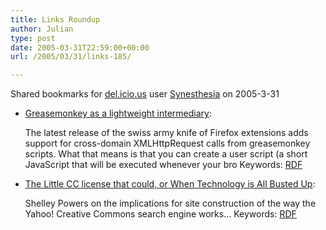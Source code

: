 ```yaml
---
title: Links Roundup
author: Julian
type: post
date: 2005-03-31T22:59:00+00:00
url: /2005/03/31/links-185/

---
```

Shared bookmarks for [del.icio.us][1] user  [Synesthesia][2] on 2005-3-31

  * [Greasemonkey as a lightweight intermediary][3]:
  
    The latest release of the swiss army knife of Firefox extensions adds support for cross-domain XMLHttpRequest calls from greasemonkey scripts. What that means is that you can create a user script (a short JavaScript that will be executed whenever your bro Keywords: [RDF][4]
  * [The Little CC license that could, or When Technology is All Busted Up][5]:
  
    Shelley Powers on the implications for site construction of the way the Yahoo! Creative Commons search engine works&#8230; Keywords: [RDF][4]

 [1]: https://del.icio.us/
 [2]: https://del.icio.us/synesthesia
 [3]: https://simon.incutio.com/archive/2005/03/30/lightweight "https://simon.incutio.com/archive/2005/03/30/lightweight"
 [4]: https://del.icio.us/synesthesia/RDF
 [5]: https://weblog.burningbird.net/archives/2005/03/30/when-technology-is-all-busted-up/ "https://weblog.burningbird.net/archives/2005/03/30/when-technology-is-all-busted-up/"